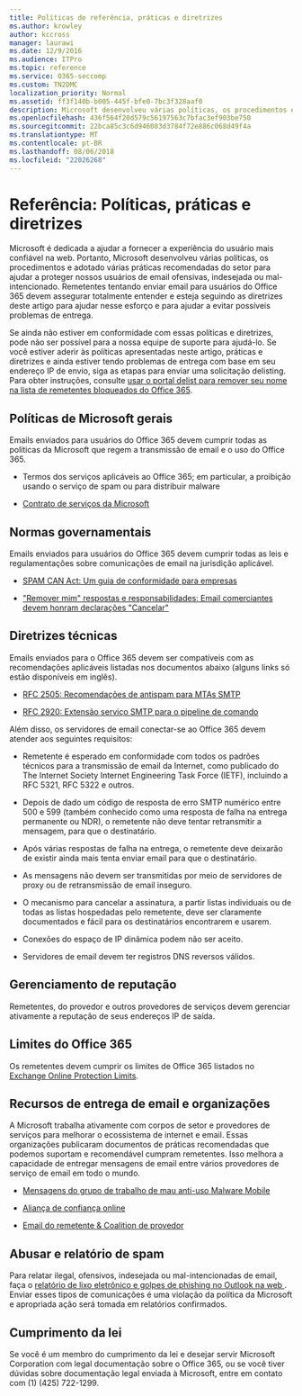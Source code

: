 ```yaml
---
title: Políticas de referência, práticas e diretrizes
ms.author: krowley
author: kccross
manager: laurawi
ms.date: 12/9/2016
ms.audience: ITPro
ms.topic: reference
ms.service: O365-seccomp
ms.custom: TN2DMC
localization_priority: Normal
ms.assetid: ff3f140b-b005-445f-bfe0-7bc3f328aaf0
description: Microsoft desenvolveu várias políticas, os procedimentos e adotado várias práticas recomendadas do setor para ajudar a proteger nossos usuários de email ofensivas, indesejada ou mal-intencionado.
ms.openlocfilehash: 436f564f20d579c56197563c7bfac3ef903be750
ms.sourcegitcommit: 22bca85c3c6d946083d3784f72e886c068d49f4a
ms.translationtype: MT
ms.contentlocale: pt-BR
ms.lasthandoff: 08/06/2018
ms.locfileid: "22026268"
---
```

# <a name="reference-policies-practices-and-guidelines"></a>Referência: Políticas, práticas e diretrizes
  
Microsoft é dedicada a ajudar a fornecer a experiência do usuário mais confiável na web. Portanto, Microsoft desenvolveu várias políticas, os procedimentos e adotado várias práticas recomendadas do setor para ajudar a proteger nossos usuários de email ofensivas, indesejada ou mal-intencionado. Remetentes tentando enviar email para usuários do Office 365 devem assegurar totalmente entender e esteja seguindo as diretrizes deste artigo para ajudar nesse esforço e para ajudar a evitar possíveis problemas de entrega.
  
Se ainda não estiver em conformidade com essas políticas e diretrizes, pode não ser possível para a nossa equipe de suporte para ajudá-lo. Se você estiver aderir às políticas apresentadas neste artigo, práticas e diretrizes e ainda estiver tendo problemas de entrega com base em seu endereço IP de envio, siga as etapas para enviar uma solicitação delisting. Para obter instruções, consulte [usar o portal delist para remover seu nome na lista de remetentes bloqueados do Office 365](use-the-delist-portal-to-remove-yourself-from-the-office-365-blocked-senders-lis.md).
  
## <a name="general-microsoft-policies"></a>Políticas de Microsoft gerais
<a name="GenMsftPolicies"> </a>

Emails enviados para usuários do Office 365 devem cumprir todas as políticas da Microsoft que regem a transmissão de email e o uso do Office 365.
  
- Termos dos serviços aplicáveis ao Office 365; em particular, a proibição usando o serviço de spam ou para distribuir malware
    
- [Contrato de serviços da Microsoft](https://www.microsoft.com/servicesagreement/)
    
## <a name="governmental-regulations"></a>Normas governamentais
<a name="GovtRegulations"> </a>

Emails enviados para usuários do Office 365 devem cumprir todas as leis e regulamentações sobre comunicações de email na jurisdição aplicável.
  
- [SPAM CAN Act: Um guia de conformidade para empresas](https://www.ftc.gov/tips-advice/business-center/guidance/can-spam-act-compliance-guide-business)
    
- ["Remover mim" respostas e responsabilidades: Email comerciantes devem honram declarações "Cancelar"](https://www.lawpublish.com/ftc-emai-marketers-unsubscribe-claims.mdl)
    
## <a name="technical-guidelines"></a>Diretrizes técnicas
<a name="TechGuidelines"> </a>

Emails enviados para o Office 365 devem ser compatíveis com as recomendações aplicáveis listadas nos documentos abaixo (alguns links só estão disponíveis em inglês).
  
- [RFC 2505: Recomendações de antispam para MTAs SMTP](https://www.ietf.org/rfc/rfc2505.txt)
    
- [RFC 2920: Extensão serviço SMTP para o pipeline de comando](https://www.ietf.org/rfc/rfc2920.txt)
    
Além disso, os servidores de email conectar-se ao Office 365 devem atender aos seguintes requisitos:
  
- Remetente é esperado em conformidade com todos os padrões técnicos para a transmissão de email da Internet, como publicado do The Internet Society Internet Engineering Task Force (IETF), incluindo a RFC 5321, RFC 5322 e outros. 
    
- Depois de dado um código de resposta de erro SMTP numérico entre 500 e 599 (também conhecido como uma resposta de falha na entrega permanente ou NDR), o remetente não deve tentar retransmitir a mensagem, para que o destinatário.
    
- Após várias respostas de falha na entrega, o remetente deve deixarão de existir ainda mais tenta enviar email para que o destinatário.
    
- As mensagens não devem ser transmitidas por meio de servidores de proxy ou de retransmissão de email inseguro.
    
- O mecanismo para cancelar a assinatura, a partir listas individuais ou de todas as listas hospedadas pelo remetente, deve ser claramente documentados e fácil para os destinatários encontrarem e usarem.
    
- Conexões do espaço de IP dinâmica podem não ser aceito.
    
- Servidores de email devem ter registros DNS reversos válidos.
    
## <a name="reputation-management"></a>Gerenciamento de reputação
<a name="RepManagement"> </a>

Remetentes, do provedor e outros provedores de serviços devem gerenciar ativamente a reputação de seus endereços IP de saída.
  
## <a name="office-365-limits"></a>Limites do Office 365
<a name="sectionSection4"> </a>

Os remetentes devem cumprir os limites de Office 365 listados no [Exchange Online Protection Limits](https://technet.microsoft.com/library/exchange-online-protection-limits.aspx).
  
## <a name="email-delivery-resources-and-organizations"></a>Recursos de entrega de email e organizações
<a name="sectionSection5"> </a>

A Microsoft trabalha ativamente com corpos de setor e provedores de serviços para melhorar o ecossistema de internet e email. Essas organizações publicaram documentos de práticas recomendadas que podemos suportam e recomendável cumpram remetentes. Isso melhora a capacidade de entregar mensagens de email entre vários provedores de serviço de email em todo o mundo.
  
- [Mensagens do grupo de trabalho de mau anti-uso Malware Mobile](https://www.m3aawg.org/)
    
- [Aliança de confiança online](https://www.otalliance.org/resources)
    
- [Email do remetente &amp; Coalition de provedor](http://www.espcoalition.org/)
    
## <a name="abuse-and-spam-reporting"></a>Abusar e relatório de spam
<a name="AbuseSpamReports"> </a>

Para relatar ilegal, ofensivos, indesejada ou mal-intencionadas de email, faça o [relatório de lixo eletrônico e golpes de phishing no Outlook na web ](report-junk-email-and-phishing-scams-in-outlook-on-the-web-eop.md). Enviar esses tipos de comunicações é uma violação da política da Microsoft e apropriada ação será tomada em relatórios confirmados.
  
## <a name="law-enforcement"></a>Cumprimento da lei
<a name="sectionSection7"> </a>

Se você é um membro do cumprimento da lei e desejar servir Microsoft Corporation com legal documentação sobre o Office 365, ou se você tiver dúvidas sobre documentação legal enviada à Microsoft, entre em contato com (1) (425) 722-1299.
  

